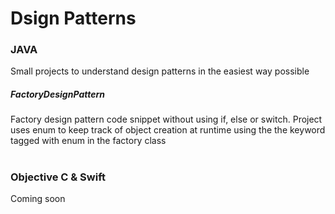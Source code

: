 # Dsign Patterns

### JAVA
Small projects to understand design patterns in the easiest way possible 

##### FactoryDesignPattern
Factory design pattern code snippet without using if, else or switch. Project uses enum to keep track of object creation at runtime using the the keyword tagged with enum in the factory class

# 

### Objective C & Swift
Coming soon
